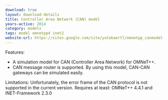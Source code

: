 ```yaml
---
download: true
layout: download-details
title: Controller Area Network (CAN) model
years-active: 2014
category: models
tags: model omnetpp4 inet2
website-url: https://sites.google.com/site/yutakaertl/omnetpp_canmodel
---
```


Features:
- A simulation model for CAN (Controller Area Network) for OMNeT++.
- CAN message router is supported. By using this model, CAN-CAN gateways can be simulated easily.

Limitations: Unfortunately, the error frame of the CAN protocol is not supported in the current version.
Requires at least:  OMNeT++ 4.4.1 and INET-Framework 2.3.0
